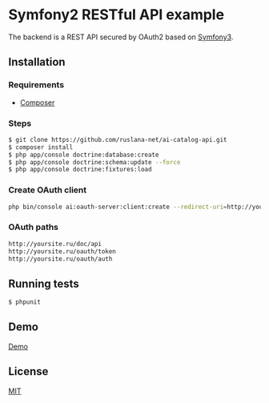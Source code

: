 # Symfony2 RESTful API example

The backend is a REST API secured by OAuth2 based on [Symfony3](http://symfony.com).

## Installation

### Requirements

- [Composer](https://getcomposer.org/download)

### Steps

```bash
$ git clone https://github.com/ruslana-net/ai-catalog-api.git
$ composer install
$ php app/console doctrine:database:create
$ php app/console doctrine:schema:update --force
$ php app/console doctrine:fixtures:load
```

### Create OAuth client

```bash
php bin/console ai:oauth-server:client:create --redirect-uri=http://yourapp.com/ --grant-type=token --grant-type=password --grant-type=authorization_code ClientName
```

### OAuth paths
```bash
http://yoursite.ru/doc/api
http://yoursite.ru/oauth/token
http://yoursite.ru/oauth/auth
```

## Running tests

```bash
$ phpunit
```

## Demo

[Demo]()

## License

[MIT](https://github.com/ruslana-net/ai-catalog-api/blob/master/LICENSE)